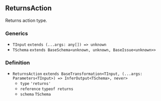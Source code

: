 ReturnsAction
-------------

Returns action type.

### Generics

*   `TInput` `extends (...args: any[]) => unknown`
*   `TSchema` `extends BaseSchema<unknown, unknown, BaseIssue<unknown>>`

### Definition

*   `ReturnsAction` `extends BaseTransformation<TInput, (...args: Parameters<TInput>) => InferOutput<TSchema>, never>`
    *   `type` `'returns'`
    *   `reference` `typeof returns`
    *   `schema` `TSchema`